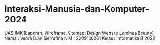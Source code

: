 # Interaksi-Manusia-dan-Komputer-2024

UAS IMK (Laporan, Wireframe, Sitemap, Design Website Luminea Beauty)
Nama : Vedra Dian Sierrafina
NIM : 2209106061
Kelas : Informatika B 2022
